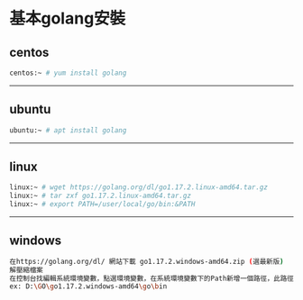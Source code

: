 # 基本golang安裝

## centos
```bash
centos:~ # yum install golang
```

---
## ubuntu
```bash
ubuntu:~ # apt install golang
```

---
## linux
```bash
linux:~ # wget https://golang.org/dl/go1.17.2.linux-amd64.tar.gz
linux:~ # tar zxf go1.17.2.linux-amd64.tar.gz
linux:~ # export PATH=/user/local/go/bin:&PATH
```

---
## windows
```bash
在https://golang.org/dl/ 網站下載 go1.17.2.windows-amd64.zip (選最新版)
解壓縮檔案
在控制台找編輯系統環境變數，點選環境變數，在系統環境變數下的Path新增一個路徑，此路徑為解壓後檔案內bin的位置
ex: D:\GO\go1.17.2.windows-amd64\go\bin
